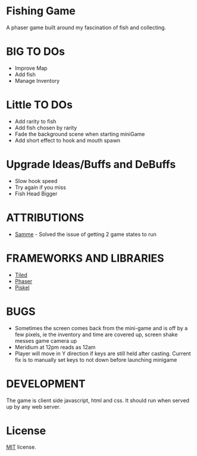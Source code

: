 Fishing Game
==========================

A phaser game built around my fascination of fish and collecting.

BIG TO DOs
==================
* Improve Map
* Add fish
* Manage Inventory

Little TO DOs
==================
* Add rarity to fish
* Add fish chosen by rarity
* Fade the background scene when starting miniGame
* Add short effect to hook and mouth spawn



Upgrade Ideas/Buffs and DeBuffs
==================
* Slow hook speed
* Try again if you miss
* Fish Head Bigger

ATTRIBUTIONS
==================

* [Samme](http://www.html5gamedevs.com/profile/22815-samme/) - Solved the issue of getting 2 game states to run


FRAMEWORKS AND LIBRARIES
========================

* [Tiled](http://www.mapeditor.org/)
* [Phaser](http://phaser.io/)
* [Piskel](http://piskelapp.com/)

BUGS
==================

* Sometimes the screen comes back from the mini-game and is off by a few pixels, ie the inventory and time are covered up, screen shake messes game camera up
* Meridium at 12pm reads as 12am
* Player will move in Y direction if keys are still held after casting. Current fix is to manually set keys to not down before launching minigame

DEVELOPMENT
===========

The game is client side javascript, html and css. It should run when served up by any web server.

License
=======

[MIT](http://en.wikipedia.org/wiki/MIT_License) license.


